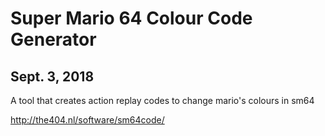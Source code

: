 # Super Mario 64 Colour Code Generator
## Sept. 3, 2018

A tool that creates action replay codes to change mario's colours in sm64

http://the404.nl/software/sm64code/
